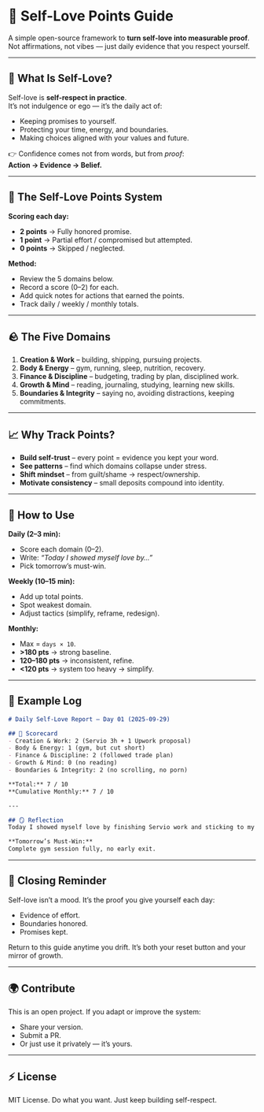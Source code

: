 # 🌱 Self-Love Points Guide

A simple open-source framework to **turn self-love into measurable proof**.  
Not affirmations, not vibes — just daily evidence that you respect yourself.

---

## 🔑 What Is Self-Love?

Self-love is **self-respect in practice**.  
It’s not indulgence or ego — it’s the daily act of:

- Keeping promises to yourself.  
- Protecting your time, energy, and boundaries.  
- Making choices aligned with your values and future.  

👉 Confidence comes not from words, but from *proof*:  
**Action → Evidence → Belief.**

---

## 🎯 The Self-Love Points System

**Scoring each day:**

- **2 points** → Fully honored promise.  
- **1 point** → Partial effort / compromised but attempted.  
- **0 points** → Skipped / neglected.  

**Method:**

- Review the 5 domains below.  
- Record a score (0–2) for each.  
- Add quick notes for actions that earned the points.  
- Track daily / weekly / monthly totals.  

---

## 🪨 The Five Domains

1. **Creation & Work** – building, shipping, pursuing projects.  
2. **Body & Energy** – gym, running, sleep, nutrition, recovery.  
3. **Finance & Discipline** – budgeting, trading by plan, disciplined work.  
4. **Growth & Mind** – reading, journaling, studying, learning new skills.  
5. **Boundaries & Integrity** – saying no, avoiding distractions, keeping commitments.  

---

## 📈 Why Track Points?

- **Build self-trust** – every point = evidence you kept your word.  
- **See patterns** – find which domains collapse under stress.  
- **Shift mindset** – from guilt/shame → respect/ownership.  
- **Motivate consistency** – small deposits compound into identity.  

---

## 🧭 How to Use

**Daily (2–3 min):**  
- Score each domain (0–2).  
- Write: *“Today I showed myself love by…”*  
- Pick tomorrow’s must-win.  

**Weekly (10–15 min):**  
- Add up total points.  
- Spot weakest domain.  
- Adjust tactics (simplify, reframe, redesign).  

**Monthly:**  
- Max = `days × 10`.  
- **>180 pts** → strong baseline.  
- **120–180 pts** → inconsistent, refine.  
- **<120 pts** → system too heavy → simplify.  

---

## 🧩 Example Log

```markdown
# Daily Self-Love Report – Day 01 (2025-09-29)

## 🎯 Scorecard
- Creation & Work: 2 (Servio 3h + 1 Upwork proposal)  
- Body & Energy: 1 (gym, but cut short)  
- Finance & Discipline: 2 (followed trade plan)  
- Growth & Mind: 0 (no reading)  
- Boundaries & Integrity: 2 (no scrolling, no porn)

**Total:** 7 / 10  
**Cumulative Monthly:** 7 / 10  

---

## 🪞 Reflection
Today I showed myself love by finishing Servio work and sticking to my trade plan.  

**Tomorrow’s Must-Win:**  
Complete gym session fully, no early exit.
```
---

## 🧭 Closing Reminder

Self-love isn’t a mood.
It’s the proof you give yourself each day:

- Evidence of effort.
- Boundaries honored.
- Promises kept.

Return to this guide anytime you drift.
It’s both your reset button and your mirror of growth.

---

## 🌍 Contribute

This is an open project.
If you adapt or improve the system:

- Share your version.
- Submit a PR.
- Or just use it privately — it’s yours.

---

## ⚡ License

MIT License.
Do what you want. Just keep building self-respect.

